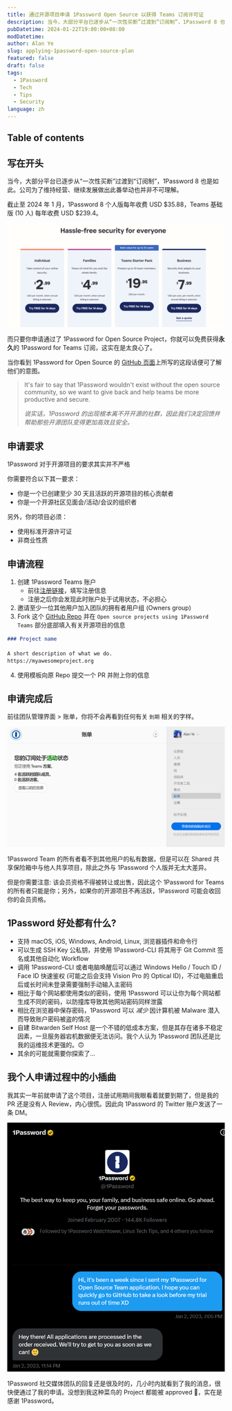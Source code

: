 ```yaml
---
title: 通过开源项目申请 1Password Open Source 以获得 Teams 订阅许可证
description: 当今，大部分平台已逐步从“一次性买断”过渡到“订阅制”，1Password 8 也是如此。科技行业日新月异，公司为了维持经营、继续发展做出此番举动也并非不可理解。但是只要你申请通过了 1Password for Open Source Project，你就可以免费获得永久的 1Password for Teams 订阅...
pubDatetime: 2024-01-22T19:00:00+08:00
modDatetime:
author: Alan Ye
slug: applying-1password-open-source-plan
featured: false
draft: false
tags:
  - 1Password
  - Tech
  - Tips
  - Security
language: zh
---
```


## Table of contents

## 写在开头

当今，大部分平台已逐步从“一次性买断”过渡到“订阅制”，1Password 8 也是如此。公司为了维持经营、继续发展做出此番举动也并非不可理解。

截止至 2024 年 1 月，1Password 8 个人版每年收费 USD $35.88，Teams 基础版 (10 人) 每年收费 USD $239.4。

![1Password 8 (2024 年 1 月)](../../assets/images/applying-1password-open-source-plan/pricing.png)

而只要你申请通过了 1Password for Open Source Project，你就可以免费获得**永久**的 1Password for Teams 订阅，这实在是太良心了。

当你看到 1Password for Open Source 的 [GitHub 页面](https://github.com/1Password/1password-teams-open-source)上所写的这段话便可了解他们的意图。

> It's fair to say that 1Password wouldn't exist without the open source community, so we want to give back and help teams be more productive and secure.
>
> _说实话，1Password 的出现根本离不开开源的社群，因此我们决定回馈并帮助那些开源团队变得更加高效且安全。_

## 申请要求

1Password 对于开源项目的要求其实并不严格

你需要符合以下其一要求：

- 你是一个已创建至少 30 天且活跃的开源项目的核心贡献者
- 你是一个开源社区见面会/活动/会议的组织者

另外，你的项目必须：

- 使用标准开源许可证
- 非商业性质

## 申请流程

1. 创建 1Password Teams 账户
   - 前往[注册链接](https://start.1password.com/signup/?t=B)，填写注册信息
   - 注册之后你会发现此时账户处于试用状态，不必担心
2. 邀请至少一位其他用户加入团队的拥有者用户组 (Owners group)
3. Fork 这个 [GitHub Repo](https://github.com/1Password/1password-teams-open-source) 并在 `Open source projects using 1Password Teams` 部分底部填入有关开源项目的信息

```markdown
### Project name

A short description of what we do.
https://myawesomeproject.org
```

4. 使用模板向原 Repo 提交一个 PR 并附上你的信息

## 申请完成后

前往团队管理界面 > 账单，你将不会再看到任何有关 `到期` 相关的字样。

![账单界面](../../assets/images/applying-1password-open-source-plan/billing-page.png)

1Password Team 的所有者看不到其他用户的私有数据，但是可以在 Shared 共享保险箱中与他人共享项目，除此之外与 1Password 个人版并无太大差异。

但是你需要注意: 该会员资格不得被转让或出售，因此这个 1Password for Teams 的所有者只能是你；另外，如果你的开源项目不再活跃，1Password 可能会收回你的会员资格。

## 1Password 好处都有什么?

- 支持 macOS, iOS, Windows, Android, Linux, 浏览器插件和命令行
- 可以生成 SSH Key 公私钥，并使用 1Password-CLI 将其用于 Git Commit 签名或其他自动化 Workflow
- 调用 1Password-CLI 或者电脑唤醒后可以通过 Windows Hello / Touch ID / Face ID 快速鉴权 (可能之后会支持 Vision Pro 的 Optical ID)，不过电脑重启后或长时间未登录需要强制手动输入主密码
- 相比于每个网站都使用类似的密码，使用 1Password 可以让你为每个网站都生成不同的密码，以防撞库导致其他网站密码同样泄露
- 相比在浏览器中保存密码，1Password 可以 _减少_ 因计算机被 Malware 潜入而导致账户密码被盗的情况
- 自建 Bitwarden Self Host 是一个不错的低成本方案，但是其存在诸多不稳定因素，一旦服务器宕机数据便无法访问。我个人认为 1Password 团队还是比我的运维技术更强的。🙃
- 其余的可能就需要你探索了...

## 我个人申请过程中的小插曲

我其实一年前就申请了这个项目，注册试用期间我眼看着就要到期了，但是我的 PR 还是没有人 Review，内心很慌。因此向 1Password 的 Twitter 账户发送了一条 DM。

![Twitter DM](../../assets/images/applying-1password-open-source-plan/twitter-dm.png)

1Password 社交媒体团队的回复还是很及时的，几小时内就看到了我的消息，很快便通过了我的申请。没想到我这种菜鸟的 Project 都能被 approved 🤣，实在是感谢 1Password。
